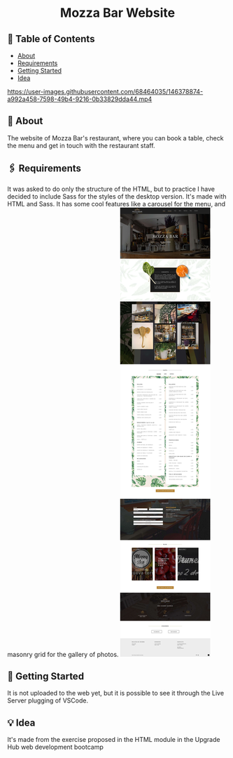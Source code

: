 <h1 align="center">Mozza Bar Website</h1>
 
## 📝 Table of Contents
- [About](#about)
- [Requirements](#requirements)
- [Getting Started](#getting_started)
- [Idea](#idea)


https://user-images.githubusercontent.com/68464035/146378874-a992a458-7598-49b4-9216-0b33829dda44.mp4


## 🧐 About <a name = "about"></a>
The website of Mozza Bar's restaurant, where you can book a table, check the menu and get in touch with the restaurant staff.

## 🖇 Requirements <a name="requirements"></a>
It was asked to do only the structure of the HTML, but to practice I have decided to include Sass for the styles of the desktop version.
It's made with HTML and Sass. It has some cool features like a carousel for the menu, and masonry grid for the gallery of photos.
![alt text](https://github.com/emelyalonzo/mozza-bar/blob/master/images/req-restaurant.jpg?raw=true)

## 🏁 Getting Started <a name = "getting_started"></a>

It is not uploaded to the web yet, but it is possible to see it through the Live Server plugging of VSCode.

## 💡 Idea <a name = "idea"></a>
It's made from the exercise proposed in the HTML module in the Upgrade Hub web development bootcamp
